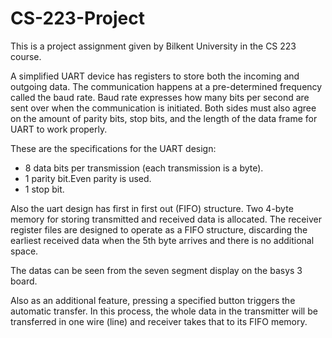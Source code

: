 # CS-223-Project
This is a project assignment given by Bilkent University in the CS 223 course.


A simplified UART device has registers to store both the incoming and outgoing data. The communication happens at a pre-determined frequency called the baud rate. Baud rate expresses how many bits per second are sent over when the communication is initiated. Both sides must also agree on the amount of parity bits, stop bits, and the length of the data frame for UART to work properly.


These are the specifications for the UART design:
* 8 data bits per transmission (each transmission is a byte).
* 1 parity bit.Even parity is used.
* 1 stop bit.


Also the uart design has first in first out (FIFO) structure. Two 4-byte memory for storing transmitted and received data is allocated. The receiver register files are designed to operate as a FIFO structure, discarding the earliest received data when the 5th byte arrives and there is no additional space. 

The datas can be seen from the seven segment display on the basys 3 board.

Also as an additional feature, pressing a specified button triggers the automatic transfer. In this process, the whole data in the transmitter will be transferred in one wire (line) and receiver takes that to its FIFO memory.
